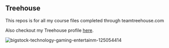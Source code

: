 ## Treehouse

This repos is for all my course files completed through teamtreehouse.com

Also checkout my Treehouse profile [here](https://treamtreehouse.com/jermainelecky).

![bigstock-technology-gaming-entertainm-125054414](https://user-images.githubusercontent.com/45435946/49180372-701a2780-f322-11e8-873f-de5f3ccc699b.jpg)

